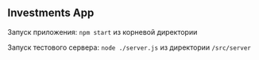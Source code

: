## Investments App

Запуск приложения: `npm start` из корневой директории

Запуск тестового сервера: `node ./server.js` из директории `/src/server`